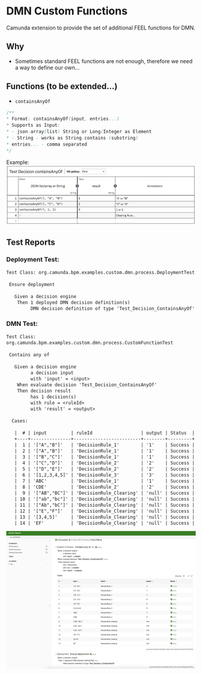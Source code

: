 # DMN Custom Functions
Camunda extension to provide the set of additional FEEL functions for DMN.

## Why
* Sometimes standard FEEL functions are not enough, therefore we need a way to define our own...

## Functions (to be extended...)
* `containsAnyOf`
```java
/**
* Format: containsAnyOf(input, entries...)
* Supports as Input:
* - json-array(list) String or Long/Integer as Element
* - String - works as String.contains (substring)
* entries... - comma separated
*/
```
Example: ![DMN](docs/containsAnyOf.png)

## Test Reports

### Deployment Test:
```
Test Class: org.camunda.bpm.examples.custom.dmn.process.DeploymentTest

 Ensure deployment

   Given a decision engine
    Then 1 deployed DMN decision definition(s)
         DMN decision definition of type 'Test_Decision_ContainsAnyOf'
```

### DMN Test:
```
Test Class: org.camunda.bpm.examples.custom.dmn.process.CustomFunctionTest

 Contains any of

   Given a decision engine
         a decision input
         with 'input' = <input>
    When evaluate decision 'Test_Decision_ContainsAnyOf'
    Then decision result
         has 1 decision(s)
         with rule = <ruleId>
         with 'result' = <output>

  Cases:

   |  # | input         | ruleId                  | output | Status  |
   +----+---------------+-------------------------+--------+---------+
   |  1 | '["A","B"]'   | 'DecisionRule_1'        | '1'    | Success |
   |  2 | '["A","B"]'   | 'DecisionRule_1'        | '1'    | Success |
   |  3 | '["B","C"]'   | 'DecisionRule_1'        | '1'    | Success |
   |  4 | '["C","D"]'   | 'DecisionRule_2'        | '2'    | Success |
   |  5 | '["D","E"]'   | 'DecisionRule_2'        | '2'    | Success |
   |  6 | '[1,2,3,4,5]' | 'DecisionRule_3'        | '3'    | Success |
   |  7 | 'ABC'         | 'DecisionRule_1'        | '1'    | Success |
   |  8 | 'CDE'         | 'DecisionRule_2'        | '2'    | Success |
   |  9 | '["AB","BC"]' | 'DecisionRule_Clearing' | 'null' | Success |
   | 10 | '["ab","bc"]' | 'DecisionRule_Clearing' | 'null' | Success |
   | 11 | '["Ab","bC"]' | 'DecisionRule_Clearing' | 'null' | Success |
   | 12 | '["E","F"]'   | 'DecisionRule_Clearing' | 'null' | Success |
   | 13 | '[3,4,5]'     | 'DecisionRule_Clearing' | 'null' | Success |
   | 14 | 'EF'          | 'DecisionRule_Clearing' | 'null' | Success |
```

![HTML Report](docs/jgiven-html-report.png)